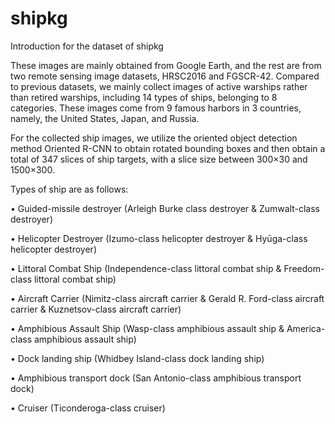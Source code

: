 # shipkg
Introduction for the dataset of shipkg

These images are mainly obtained from Google Earth, and the rest are from two remote sensing image datasets, HRSC2016 and FGSCR-42. Compared to previous datasets, we mainly collect images of active warships rather than retired warships, including 14 types of ships, belonging to 8 categories. These images come from 9 famous harbors in 3 countries, namely, the United States, Japan, and Russia.


For the collected ship images, we utilize the oriented object detection method Oriented R-CNN to obtain rotated bounding boxes and then obtain a total of 347 slices of ship targets, with a slice size between 300×30 and 1500×300.


Types of ship are as follows:

• Guided-missile destroyer (Arleigh Burke class destroyer & Zumwalt-class destroyer)
  
• Helicopter Destroyer (Izumo-class helicopter destroyer & Hyūga-class helicopter destroyer)

• Littoral Combat Ship (Independence-class littoral combat ship & Freedom-class littoral combat ship)

• Aircraft Carrier (Nimitz-class aircraft carrier & Gerald R. Ford-class aircraft carrier & Kuznetsov-class aircraft carrier)

• Amphibious Assault Ship (Wasp-class amphibious assault ship & America-class amphibious assault ship)

• Dock landing ship (Whidbey Island-class dock landing ship)

• Amphibious transport dock (San Antonio-class amphibious transport dock)

• Cruiser (Ticonderoga-class cruiser)





